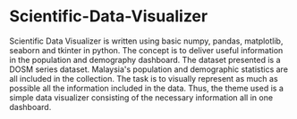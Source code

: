 # Scientific-Data-Visualizer
Scientific Data Visualizer is written using basic numpy, pandas, matplotlib, seaborn and tkinter in python. The concept is to deliver useful information in the population and demography dashboard. The dataset presented is a DOSM series dataset. Malaysia's population and demographic statistics are all included in the collection. The task is to visually represent as much as possible all the information included in the data. Thus, the theme used is a simple data visualizer consisting of the necessary information all in one dashboard. 
